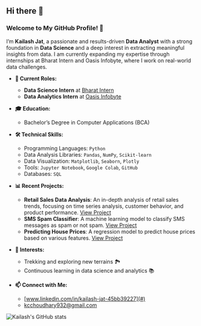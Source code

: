 ## Hi there 👋
### Welcome to My GitHub Profile! 👋

I’m **Kailash Jat**, a passionate and results-driven **Data Analyst** with a strong foundation in **Data Science** and a deep interest in extracting meaningful insights from data. I am currently expanding my expertise through internships at Bharat Intern and Oasis Infobyte, where I work on real-world data challenges.

- **💼 Current Roles:**
  - **Data Science Intern** at [Bharat Intern](#)
  - **Data Analytics Intern** at [Oasis Infobyte](#)
  
- **🎓 Education:**
  - Bachelor’s Degree in Computer Applications (BCA)
  
- **🛠️ Technical Skills:**
  - Programming Languages: `Python`
  - Data Analysis Libraries: `Pandas`, `NumPy`, `Scikit-learn`
  - Data Visualization: `Matplotlib`, `Seaborn`, `Plotly`
  - Tools: `Jupyter Notebook`, `Google Colab`, `GitHub`
  - Databases: `SQL`
  
- **📊 Recent Projects:**
  - **Retail Sales Data Analysis**: An in-depth analysis of retail sales trends, focusing on time series analysis, customer behavior, and product performance. [View Project](#)
  - **SMS Spam Classifier**: A machine learning model to classify SMS messages as spam or not spam. [View Project](#)
  - **Predicting House Prices**: A regression model to predict house prices based on various features. [View Project](#)

- **🌱 Interests:**
  - Trekking and exploring new terrains 🏞️
  - Continuous learning in data science and analytics 📚

- **📫 Connect with Me:**
  - [www.linkedin.com/in/kailash-jat-45bb39227](#) 
  - [kcchoudhary932@gmail.com](#)

![Kailash's GitHub stats](https://github-readme-stats.vercel.app/api?username=yourusername&show_icons=true&theme=radical)
